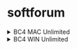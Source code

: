 # softforum
<details>
  <summary>BC4 MAC Unlimited</summary>
  
  
1 . goto `beyond compare` folder
```
 cd "/Applications/Beyond Compare.app/Contents/MacOS/"
```

2 . rename `BCompare` to `BCompare.real`
```
 mv BCompare BCompare.real
```

3 . new a file named BCompare
```
 touch BCompare
```
4 . write following code into `BCompare`
```
#! /bin/bash
if [ -f $HOME/Library/Application\ Support/Beyond\ Compare/registry.dat ]
then
    rm $HOME/Library/Application\ Support/Beyond\ Compare/registry.dat
fi
"/Applications/Beyond Compare.app/Contents/MacOS/BCompare.real" &
```

5 . make `BCompare` executable.
```
chmod +x BCompare
```

refer to:
 [beyond-compare-4-for-mac-unlimited](http://tutandtips.blogspot.com/2015/10/beyond-compare-4-for-mac-unlimited.html)
</details>

<details>
  <summary>BC4 WIN Unlimited</summary>
  
  
1 . run command
```
 reg.exe delete "HKCU\Software\Scooter Software\Beyond Compare 4" /v CacheID /f
```
</details>
